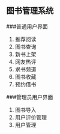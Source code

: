 图书管理系统
-------
###普通用户界面
1. 推荐阅读
1. 图书查询
1. 新书上架
1. 网友热评
1. 求书频道
1. 图书收藏
1. 预约借书

###管理员用户界面
1. 图书导入
1. 用户评价管理
1. 用户管理
